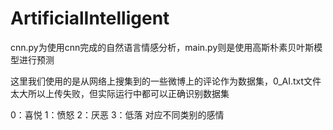 # ArtificialIntelligent

cnn.py为使用cnn完成的自然语言情感分析，main.py则是使用高斯朴素贝叶斯模型进行预测

这里我们使用的是从网络上搜集到的一些微博上的评论作为数据集，0_AI.txt文件太大所以上传失败，但实际运行中都可以正确识别数据集

0：喜悦
1：愤怒
2：厌恶
3：低落
对应不同类别的感情

